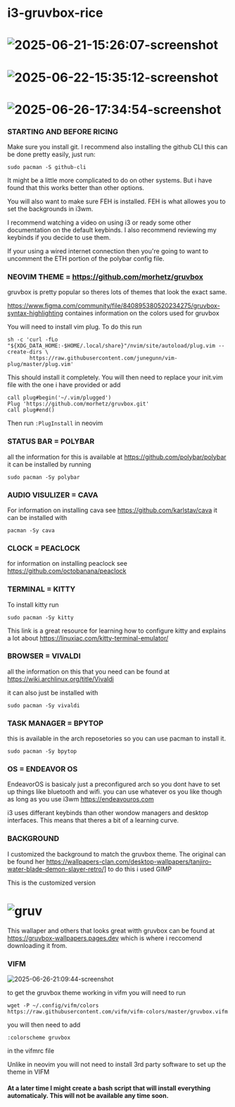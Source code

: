 # i3-gruvbox-rice
# ![2025-06-21-15:26:07-screenshot](https://github.com/user-attachments/assets/927fa042-1ff1-4ccc-9875-12292675d0bf)
# ![2025-06-22-15:35:12-screenshot](https://github.com/user-attachments/assets/7d430059-5514-4d99-b32b-bb07ba7d5574)
# ![2025-06-26-17:34:54-screenshot](https://github.com/user-attachments/assets/f57c1cad-4097-484b-9078-ad268f3627f9)

### STARTING AND BEFORE RICING

Make sure you install git. I recommend also installing the github CLI this can be done pretty easily, just run: 
```
sudo pacman -S github-cli
```
It might be a little more complicated to do on other systems. But i have found that this works better than other options.

You will also want to make sure FEH is installed. FEH is what allowes you to set the backgrounds in i3wm. 

I recommend watching a video on using i3 or ready some other documentation on the default keybinds. I also recommend reviewing my keybinds if you decide to use them.

If your using a wired internet connection then you're going to want to uncomment the ETH portion of the polybar config file.


### NEOVIM THEME = https://github.com/morhetz/gruvbox

gruvbox is pretty popular so theres lots of themes that look the exact same. 

https://www.figma.com/community/file/840895380520234275/gruvbox-syntax-highlighting containes information on the colors used for gruvbox

You will need to install vim plug. To do this run 
```
sh -c 'curl -fLo "${XDG_DATA_HOME:-$HOME/.local/share}"/nvim/site/autoload/plug.vim --create-dirs \
       https://raw.githubusercontent.com/junegunn/vim-plug/master/plug.vim'
```
This should install it completely. You will then need to replace your init.vim file with the one i have provided or add 
```
call plug#begin('~/.vim/plugged')
Plug 'https://github.com/morhetz/gruvbox.git'
call plug#end()
```
Then run `:PlugInstall` in neovim

### STATUS BAR = POLYBAR

all the information for this is available at https://github.com/polybar/polybar
it can be installed by running 
```
sudo pacman -Sy polybar
```

### AUDIO VISULIZER = CAVA

For information on installing cava see https://github.com/karlstav/cava
it can be installed with 
```
pacman -Sy cava
```
### CLOCK = PEACLOCK

for information on installing peaclock see https://github.com/octobanana/peaclock

### TERMINAL = KITTY

To install kitty run 
```
sudo pacman -Sy kitty
```
This link is a great resource for learning how to configure kitty and explains a lot about https://linuxiac.com/kitty-terminal-emulator/

### BROWSER = VIVALDI

all the information on this that you need can be found at https://wiki.archlinux.org/title/Vivaldi

it can also just be installed with 
```
sudo pacman -Sy vivaldi
```

### TASK MANAGER = BPYTOP

this is available in the arch reposetories so you can use pacman to install it. 
```
sudo pacman -Sy bpytop
```
### OS = ENDEAVOR OS

EndeavorOS is basicaly just a preconfigured arch so you dont have to set up things like bluetooth and wifi. you can use whatever os you like though as long as you use i3wm https://endeavouros.com

i3 uses differant keybinds than other wondow managers and desktop interfaces. This means that theres a bit of a learning curve.

### BACKGROUND

I customized the background to match the gruvbox theme. The original can be found her https://wallpapers-clan.com/desktop-wallpapers/tanjiro-water-blade-demon-slayer-retro/]
to do this i used GIMP

This is the customized version
# ![gruv](https://github.com/user-attachments/assets/cefec775-6222-4320-a4d6-9fa320fbaf28)

This wallaper and others that looks great witth gruvbox can be found at https://gruvbox-wallpapers.pages.dev which is where i reccomend downloading it from.

### VIFM

![2025-06-26-21:09:44-screenshot](https://github.com/user-attachments/assets/33b3ed5d-8fd2-4ea3-855c-c582ca7ce805)

to get the gruvbox theme working in vifm you will need to run 
```
wget -P ~/.config/vifm/colors https://raw.githubusercontent.com/vifm/vifm-colors/master/gruvbox.vifm
```
you will then need to add 
```
:colorscheme gruvbox
```
 in the vifmrc file

 Unlike in neovim you will not need to install 3rd party software to set up the theme in VIFM

 #### At a later time I might create a bash script that will install everything automaticaly. This will not be available any time soon.
